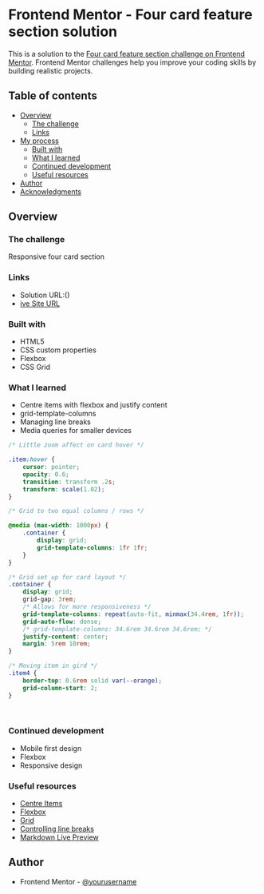# Frontend Mentor - Four card feature section solution

This is a solution to the [Four card feature section challenge on Frontend Mentor](https://www.frontendmentor.io/challenges/four-card-feature-section-weK1eFYK). Frontend Mentor challenges help you improve your coding skills by building realistic projects. 


## Table of contents

- [Overview](#overview)
  - [The challenge](#the-challenge)
  - [Links](#links)
- [My process](#my-process)
  - [Built with](#built-with)
  - [What I learned](#what-i-learned)
  - [Continued development](#continued-development)
  - [Useful resources](#useful-resources)
- [Author](#author)
- [Acknowledgments](#acknowledgments)

## Overview

### The challenge

Responsive four card section

### Links

- Solution URL:()
- [ive Site URL](https://hk273.github.io/four-card-section/)


### Built with

- HTML5
- CSS custom properties
- Flexbox
- CSS Grid


### What I learned

- Centre items with flexbox and justify content
- grid-template-columns
- Managing line breaks
- Media queries for smaller devices


```css
/* Little zoom affect on card hover */

.item:hover {
    cursor: pointer;
    opacity: 0.6;
    transition: transform .2s;
    transform: scale(1.02);
}

```
```css
/* Grid to two equal columns / rows */

@media (max-width: 1000px) {
    .container {
        display: grid;
        grid-template-columns: 1fr 1fr;
    }
}

/* Grid set up for card layout */
.container {
    display: grid;
    grid-gap: 3rem;
    /* Allows for more responsiveness */
    grid-template-columns: repeat(auto-fit, minmax(34.4rem, 1fr));
    grid-auto-flow: dense;
    /* grid-template-columns: 34.6rem 34.6rem 34.6rem; */
    justify-content: center;
    margin: 5rem 10rem;
}

/* Moving item in gird */
.item4 {
    border-top: 0.6rem solid var(--orange);
    grid-column-start: 2;
}
  
   
```

### Continued development

- Mobile first design
- Flexbox
- Responsive design


### Useful resources

- [Centre Items](https://css-tricks.com/centering-in-css/)
- [Flexbox](https://css-tricks.com/snippets/css/a-guide-to-flexbox/#background)
- [Grid](https://thoughtbot.com/blog/positioning#grid) 
- [Controlling line breaks](https://stackoverflow.com/questions/7596647/ignore-br-with-css) 
- [Markdown Live Preview](https://markdownlivepreview.com) 


## Author

- Frontend Mentor - [@yourusername](https://www.frontendmentor.io/profile/yourusername)


